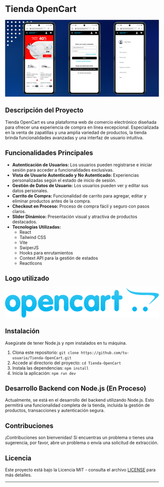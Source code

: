 # Tienda OpenCart

![Capturas](./src/assets/Captura%20Github/captura.svg)

## Descripción del Proyecto

Tienda OpenCart es una plataforma web de comercio electrónico diseñada para ofrecer una experiencia de compra en línea excepcional. Especializada en la venta de zapatillas y una amplia variedad de productos, la tienda brinda funcionalidades avanzadas y una interfaz de usuario intuitiva.

## Funcionalidades Principales

- **Autenticación de Usuarios:** Los usuarios pueden registrarse e iniciar sesión para acceder a funcionalidades exclusivas.
- **Vista de Usuario Autenticado y No Autenticado:** Experiencias personalizadas según el estado de inicio de sesión.
- **Gestión de Datos de Usuario:** Los usuarios pueden ver y editar sus datos personales.
- **Carrito de Compra:** Funcionalidad de carrito para agregar, editar y eliminar productos antes de la compra.
- **Checkout en Proceso:** Proceso de compra fácil y seguro con pasos claros.
- **Slider Dinámico:** Presentación visual y atractiva de productos destacados.
- **Tecnologías Utilizadas:**
  - React
  - Tailwind CSS
  - Vite
  - SwiperJS
  - Hooks para enrutamientos
  - Context API para la gestión de estados
  - ReactIcons 

## Logo utilizado 

![Tienda OpenCart Logo](./src//assets//img//opencartlogo.svg)

## Instalación

Asegúrate de tener Node.js y npm instalados en tu máquina.

1. Clona este repositorio: `git clone https://github.com/tu-usuario/Tienda-OpenCart.git`
2. Accede al directorio del proyecto: `cd Tienda-OpenCart`
3. Instala las dependencias: `npm install`
4. Inicia la aplicación: `npm run dev`

## Desarrollo Backend con Node.js (En Proceso)

Actualmente, se está en el desarrollo del backend utilizando Node.js. Esto permitirá una funcionalidad completa de la tienda, incluida la gestión de productos, transacciones y autenticación segura.

## Contribuciones

¡Contribuciones son bienvenidas! Si encuentras un problema o tienes una sugerencia, por favor, abre un problema o envía una solicitud de extracción.

## Licencia

Este proyecto está bajo la Licencia MIT - consulta el archivo [LICENSE](LICENSE) para más detalles.

---

